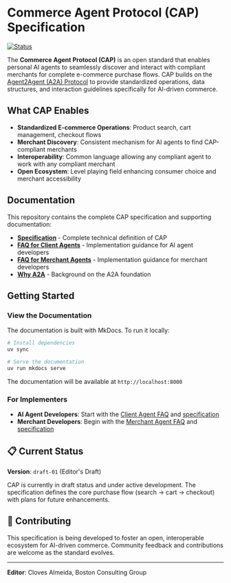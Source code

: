 # Commerce Agent Protocol (CAP) Specification

[![Status](https://img.shields.io/badge/status-draft--01-orange)](docs/specification.md)

The **Commerce Agent Protocol (CAP)** is an open standard that enables personal AI agents to seamlessly discover and interact with compliant merchants for complete e-commerce purchase flows. CAP builds on the [Agent2Agent (A2A) Protocol](https://google-a2a.github.io/A2A/) to provide standardized operations, data structures, and interaction guidelines specifically for AI-driven commerce.

## What CAP Enables

- **Standardized E-commerce Operations**: Product search, cart management, checkout flows
- **Merchant Discovery**: Consistent mechanism for AI agents to find CAP-compliant merchants
- **Interoperability**: Common language allowing any compliant agent to work with any compliant merchant
- **Open Ecosystem**: Level playing field enhancing consumer choice and merchant accessibility

## Documentation

This repository contains the complete CAP specification and supporting documentation:

- **[Specification](docs/specification.md)** - Complete technical definition of CAP
- **[FAQ for Client Agents](docs/topics/faq-clients.md)** - Implementation guidance for AI agent developers
- **[FAQ for Merchant Agents](docs/topics/faq-merchants.md)** - Implementation guidance for merchant developers
- **[Why A2A](docs/topics/why-a2a.md)** - Background on the A2A foundation

## Getting Started

### View the Documentation

The documentation is built with MkDocs. To run it locally:

```bash
# Install dependencies
uv sync

# Serve the documentation
uv run mkdocs serve
```

The documentation will be available at `http://localhost:8000`

### For Implementers

- **AI Agent Developers**: Start with the [Client Agent FAQ](docs/topics/faq-clients.md) and [specification](docs/specification.md)
- **Merchant Developers**: Begin with the [Merchant Agent FAQ](docs/topics/faq-merchants.md) and [specification](docs/specification.md)

## 📋 Current Status

**Version**: `draft-01` (Editor's Draft)

CAP is currently in draft status and under active development. The specification defines the core purchase flow (search → cart → checkout) with plans for future enhancements.

## 🤝 Contributing

This specification is being developed to foster an open, interoperable ecosystem for AI-driven commerce. Community feedback and contributions are welcome as the standard evolves.

---

**Editor**: Cloves Almeida, Boston Consulting Group
